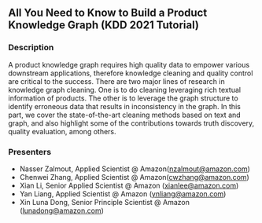 ## All You Need to Know to Build a Product Knowledge Graph (KDD 2021 Tutorial)


### Description

A product knowledge graph requires high quality data to empower various downstream applications, therefore knowledge cleaning and quality control are critical to the success. There are two major lines of research in knowledge graph cleaning. One is to do cleaning leveraging rich textual information of products. The other is to leverage the graph structure to identify erroneous data that results in inconsistency in the graph. In this part, we cover the state-of-the-art cleaning methods based on text and graph, and also highlight some of the contributions towards truth discovery, quality evaluation, among others.

### Presenters
* Nasser Zalmout, Applied Scientist @ Amazon(nzalmout@amazon.com)
* Chenwei Zhang, Applied Scientist @ Amazon(cwzhang@amazon.com)
* Xian Li, Senior Applied Scientist @ Amazon (xianlee@amazon.com)
* Yan Liang, Applied Scientist @ Amazon (ynliang@amazon.com)
* Xin Luna Dong, Senior Principle Scientist @ Amazon (lunadong@amazon.com)
